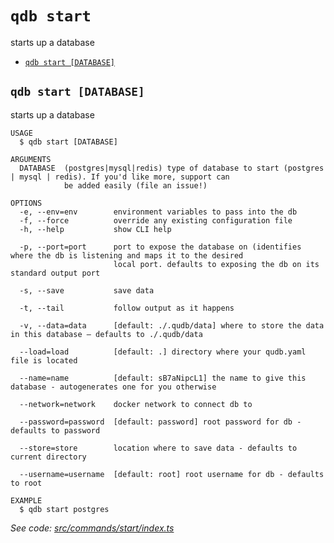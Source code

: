 `qdb start`
===========

starts up a database

* [`qdb start [DATABASE]`](#qdb-start-database)

## `qdb start [DATABASE]`

starts up a database

```
USAGE
  $ qdb start [DATABASE]

ARGUMENTS
  DATABASE  (postgres|mysql|redis) type of database to start (postgres | mysql | redis). If you'd like more, support can
            be added easily (file an issue!)

OPTIONS
  -e, --env=env        environment variables to pass into the db
  -f, --force          override any existing configuration file
  -h, --help           show CLI help

  -p, --port=port      port to expose the database on (identifies where the db is listening and maps it to the desired
                       local port. defaults to exposing the db on its standard output port

  -s, --save           save data

  -t, --tail           follow output as it happens

  -v, --data=data      [default: ./.qudb/data] where to store the data in this database — defaults to ./.qudb/data

  --load=load          [default: .] directory where your qudb.yaml file is located

  --name=name          [default: sB7aNipcL1] the name to give this database - autogenerates one for you otherwise

  --network=network    docker network to connect db to

  --password=password  [default: password] root password for db - defaults to password

  --store=store        location where to save data - defaults to current directory

  --username=username  [default: root] root username for db - defaults to root

EXAMPLE
  $ qdb start postgres
```

_See code: [src/commands/start/index.ts](https://github.com/trulyronak/qudb/blob/v1.1.0/src/commands/start/index.ts)_
